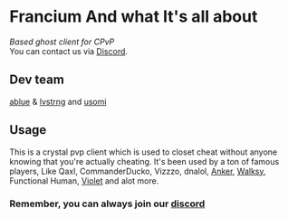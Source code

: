 # Francium And what It's all about

*Based ghost client for CPvP*   
You can contact us via [Discord](https://discord.gg/qT9ejxWTdX).

## Dev team
[ablue](https://github.com/thebluuu) & [lvstrng](https://github.com/lvstrnggg) and [usomi](https://github.com/tyronetheqt)

## Usage

This is a crystal pvp client which is used to closet cheat without anyone knowing that you're actually cheating.
It's been used by a ton of famous players, Like Qaxl, CommanderDucko, Vizzzo, dnalol, [Anker](https://github.com/AnkerFung), [Walksy](https://github.com/walksy), Functional Human, [Violet](https://github.com/psychologists) and alot more.

### Remember, you can always join our [discord](https://discord.gg/qT9ejxWTdX)
